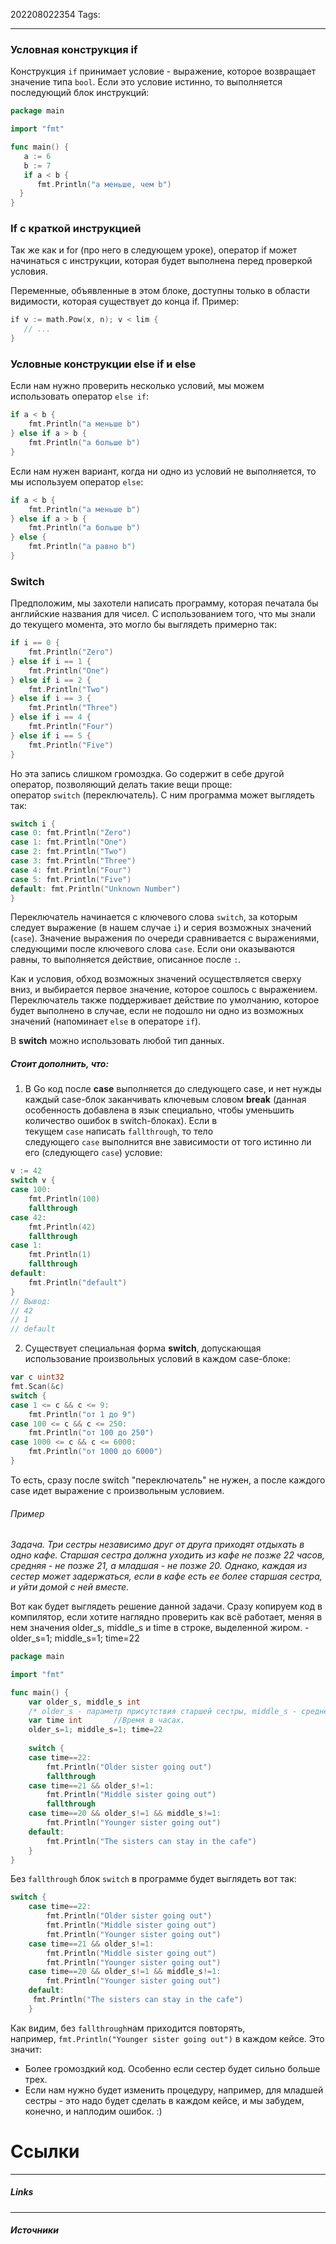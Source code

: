 202208022354
Tags:
___
### Условная конструкция if

Конструкция `if` принимает условие - выражение, которое возвращает значение типа `bool`. Если это условие истинно, то выполняется последующий блок инструкций:
```go
package main

import "fmt"

func main() {
   a := 6    
   b := 7
   if a < b {     
      fmt.Println("a меньше, чем b")  
  }
}
```

### If с краткой инструкцией
Так же как и for (про него в следующем уроке), оператор if может начинаться с инструкции, которая будет выполнена перед проверкой условия.

Переменные, объявленные в этом блоке, доступны только в области видимости, которая существует до конца if. Пример:
```go
if v := math.Pow(x, n); v < lim {
   // ...
}
```

### Условные конструкции else if и else

Если нам нужно проверить несколько условий, мы можем использовать оператор `else if`:

```go
if a < b {
    fmt.Println("a меньше b")
} else if a > b {
    fmt.Println("a больше b")
}
```

Если нам нужен вариант, когда ни одно из условий не выполняется, то мы используем оператор `else`:

```go
if a < b {
    fmt.Println("a меньше b")
} else if a > b {
    fmt.Println("a больше b")
} else {
    fmt.Println("a равно b")
}
```

### Switch

Предположим, мы захотели написать программу, которая печатала бы английские названия для чисел. С использованием того, что мы знали до текущего момента, это могло бы выглядеть примерно так:

```go
if i == 0 { 
    fmt.Println("Zero") 
} else if i == 1 {
    fmt.Println("One")
} else if i == 2 {
    fmt.Println("Two")
} else if i == 3 {
    fmt.Println("Three")
} else if i == 4 { 
    fmt.Println("Four")
} else if i == 5 {
    fmt.Println("Five")
}
```

Но эта запись слишком громоздка. Go содержит в себе другой оператор, позволяющий делать такие вещи проще: оператор `switch` (переключатель). С ним программа может выглядеть так:

```go
switch i {
case 0: fmt.Println("Zero")
case 1: fmt.Println("One")
case 2: fmt.Println("Two")
case 3: fmt.Println("Three")
case 4: fmt.Println("Four")
case 5: fmt.Println("Five")
default: fmt.Println("Unknown Number")
}
```

Переключатель начинается с ключевого слова `switch`, за которым следует выражение (в нашем случае `i`) и серия возможных значений (`case`). Значение выражения по очереди сравнивается с выражениями, следующими после ключевого слова `case`. Если они оказываются равны, то выполняется действие, описанное после `:`.

Как и условия, обход возможных значений осуществляется сверху вниз, и выбирается первое значение, которое сошлось с выражением. Переключатель также поддерживает действие по умолчанию, которое будет выполнено в случае, если не подошло ни одно из возможных значений (напоминает `else` в операторе `if`).  
  
В **switch** можно использовать любой тип данных.

##### Стоит дополнить, что:

1. В Go код после **case** выполняется до следующего case, и нет нужды каждый case-блок заканчивать ключевым словом **break** (данная особенность добавлена в язык специально, чтобы уменьшить количество ошибок в switch-блоках). Если в текущем `case` написать `fallthrough`, то тело следующего `case` выполнится вне зависимости от того истинно ли его (следующего `case`) условие:
```go
v := 42
switch v {
case 100:
	fmt.Println(100)
	fallthrough
case 42:
	fmt.Println(42)
	fallthrough
case 1:
	fmt.Println(1)
	fallthrough
default:
	fmt.Println("default")
}
// Вывод:
// 42
// 1
// default
```

2. Существует специальная форма **switch**, допускающая использование произвольных условий в каждом case-блоке:

```go
var c uint32
fmt.Scan(&c)
switch {
case 1 <= c && c <= 9:
	fmt.Println("от 1 до 9")
case 100 <= c && c <= 250:
	fmt.Println("от 100 до 250")
case 1000 <= c && c <= 6000:
	fmt.Println("от 1000 до 6000")
}
```

То есть, сразу после switch "переключатель" не нужен, а после каждого case идет выражение с произвольным условием.

###### Пример
_Задача. Три сестры независимо друг от друга приходят отдыхать в одно кафе. Старшая сестра должна уходить из кафе не позже 22 часов, средняя - не позже 21, а младшая - не позже 20. Однако, каждая из сестер может задержаться, если в кафе есть ее более старшая сестра, и уйти домой с ней вместе._

Вот как будет выглядеть решение данной задачи. Сразу копируем код в компилятор, если хотите наглядно проверить как всё работает, меняя в нем значения older_s, middle_s и time в строке, выделенной жиром. - older_s=1; middle_s=1; time=22  

```go
package main   

import "fmt"   

func main() {       
	var older_s, middle_s int       
	/* older_s - параметр присутствия старшей сестры, middle_s - средней.       При значении 1 сестра в кафе, иначе - ее там нет. */              
	var time int       //Время в часах.              
	older_s=1; middle_s=1; time=22             
	
	switch {       
	case time==22:           
		fmt.Println("Older sister going out")           
		fallthrough       
	case time==21 && older_s!=1:           
		fmt.Println("Middle sister going out")          
		fallthrough       
	case time==20 && older_s!=1 && middle_s!=1:           
		fmt.Println("Younger sister going out")       
	default:           
		fmt.Println("The sisters can stay in the cafe")       
	}   
}
```


Без `fallthrough` блок `switch` в программе будет выглядеть вот так:
```go
switch {       
	case time==22:          
		fmt.Println("Older sister going out")           
		fmt.Println("Middle sister going out")           
		fmt.Println("Younger sister going out")       
	case time==21 && older_s!=1:           
		fmt.Println("Middle sister going out")           
		fmt.Println("Younger sister going out")       
	case time==20 && older_s!=1 && middle_s!=1:           
		fmt.Println("Younger sister going out")       
	default:          
	 fmt.Println("The sisters can stay in the cafe")       
	}
```

Как видим, без `fallthrough`нам приходится повторять, например, `fmt.Println("Younger sister going out")` в каждом кейсе. Это значит:

-   Более громоздкий код. Особенно если сестер будет сильно больше трех.
-   Если нам нужно будет изменить процедуру, например, для младшей сестры - это надо будет сделать в каждом кейсе, и мы забудем, конечно, и наплодим ошибок. :)

# Ссылки
___
##### Links


---
##### Источники
